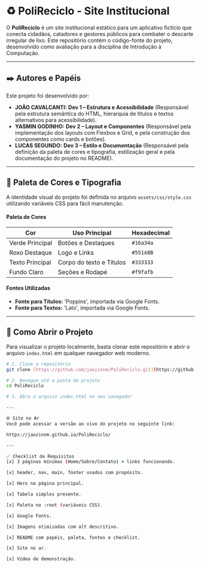 # ♻️ PoliReciclo - Site Institucional

O **PoliReciclo** é um site institucional estático para um aplicativo fictício que conecta cidadãos, catadores e gestores públicos para combater o descarte irregular de lixo. Este repositório contém o código-fonte do projeto, desenvolvido como avaliação para a disciplina de Introdução à Computação.

---

## ✒️ Autores e Papéis

Este projeto foi desenvolvido por:

* **JOÃO CAVALCANTI:** **Dev 1 – Estrutura e Acessibilidade** (Responsável pela estrutura semântica do HTML, hierarquia de títulos e textos alternativos para acessibilidade).
* **YASMIN GODINHO:** **Dev 2 – Layout e Componentes** (Responsável pela implementação dos layouts com Flexbox e Grid, e pela construção dos componentes como cards e botões).
* **LUCAS SEGUNDO:** **Dev 3 – Estilo e Documentação** (Responsável pela definição da paleta de cores e tipografia, estilização geral e pela documentação do projeto no README).

---

## 🎨 Paleta de Cores e Tipografia

A identidade visual do projeto foi definida no arquivo `assets/css/style.css` utilizando variáveis CSS para fácil manutenção.

#### Paleta de Cores

| Cor             | Uso Principal        | Hexadecimal |
| --------------- | -------------------- | ----------- |
| Verde Principal | Botões e Destaques   | `#16a34a`   |
| Roxo Destaque   | Logo e Links         | `#551A8B`   |
| Texto Principal | Corpo do texto e Títulos | `#333333`   |
| Fundo Claro     | Seções e Rodapé      | `#f9fafb`   |

#### Fontes Utilizadas

* **Fonte para Títulos:** 'Poppins', importada via Google Fonts.
* **Fonte para Textos:** 'Lato', importada via Google Fonts.

---

## 🚀 Como Abrir o Projeto

Para visualizar o projeto localmente, basta clonar este repositório e abrir o arquivo `index.html` em qualquer navegador web moderno.

```bash
# 1. Clone o repositório
git clone [https://github.com/jaozinnm/PoliReciclo.git](https://github.com/jaozinnm/PoliReciclo.git)

# 2. Navegue até a pasta do projeto
cd PoliReciclo

# 3. Abra o arquivo index.html no seu navegador

---

🌐 Site no Ar
Você pode acessar a versão ao vivo do projeto no seguinte link:

https://jaozinnm.github.io/PoliReciclo/

---

✅ Checklist de Requisitos
[x] 3 páginas mínimas (Home/Sobre/Contato) + links funcionando.

[x] header, nav, main, footer usados com propósito.

[x] Hero na página principal.

[x] Tabela simples presente.

[x] Paleta no :root (variáveis CSS).

[x] Google Fonts.

[x] Imagens otimizadas com alt descritivo.

[x] README com papéis, paleta, fontes e checklist.

[x] Site no ar.

[x] Vídeo de demonstração.

